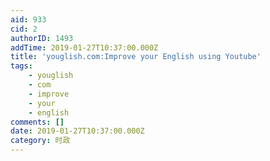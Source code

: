 ```yaml
---
aid: 933
cid: 2
authorID: 1493
addTime: 2019-01-27T10:37:00.000Z
title: 'youglish.com:Improve your English using Youtube'
tags:
    - youglish
    - com
    - improve
    - your
    - english
comments: []
date: 2019-01-27T10:37:00.000Z
category: 时政
---
```



